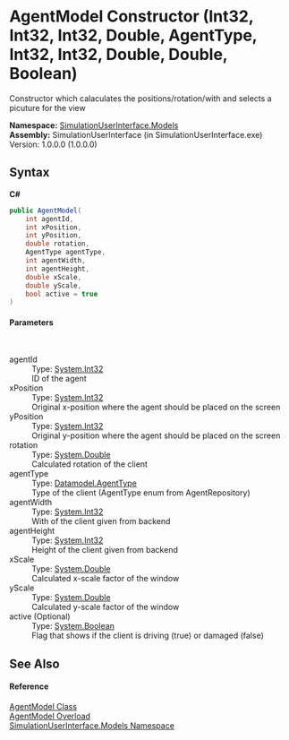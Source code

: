 # AgentModel Constructor (Int32, Int32, Int32, Double, AgentType, Int32, Int32, Double, Double, Boolean)
 

Constructor which calaculates the positions/rotation/with and selects a picuture for the view

**Namespace:**&nbsp;<a href="65763977-2250-51c1-3f4f-8c5da206e5aa">SimulationUserInterface.Models</a><br />**Assembly:**&nbsp;SimulationUserInterface (in SimulationUserInterface.exe) Version: 1.0.0.0 (1.0.0.0)

## Syntax

**C#**<br />
``` C#
public AgentModel(
	int agentId,
	int xPosition,
	int yPosition,
	double rotation,
	AgentType agentType,
	int agentWidth,
	int agentHeight,
	double xScale,
	double yScale,
	bool active = true
)
```


#### Parameters
&nbsp;<dl><dt>agentId</dt><dd>Type: <a href="http://msdn2.microsoft.com/en-us/library/td2s409d" target="_blank">System.Int32</a><br />ID of the agent</dd><dt>xPosition</dt><dd>Type: <a href="http://msdn2.microsoft.com/en-us/library/td2s409d" target="_blank">System.Int32</a><br />Original x-position where the agent should be placed on the screen</dd><dt>yPosition</dt><dd>Type: <a href="http://msdn2.microsoft.com/en-us/library/td2s409d" target="_blank">System.Int32</a><br />Original y-position where the agent should be placed on the screen</dd><dt>rotation</dt><dd>Type: <a href="http://msdn2.microsoft.com/en-us/library/643eft0t" target="_blank">System.Double</a><br />Calculated rotation of the client</dd><dt>agentType</dt><dd>Type: <a href="bf0282f5-9d38-764c-8195-d901c989b8d6">Datamodel.AgentType</a><br />Type of the client (AgentType enum from AgentRepository)</dd><dt>agentWidth</dt><dd>Type: <a href="http://msdn2.microsoft.com/en-us/library/td2s409d" target="_blank">System.Int32</a><br />With of the client given from backend</dd><dt>agentHeight</dt><dd>Type: <a href="http://msdn2.microsoft.com/en-us/library/td2s409d" target="_blank">System.Int32</a><br />Height of the client given from backend</dd><dt>xScale</dt><dd>Type: <a href="http://msdn2.microsoft.com/en-us/library/643eft0t" target="_blank">System.Double</a><br />Calculated x-scale factor of the window</dd><dt>yScale</dt><dd>Type: <a href="http://msdn2.microsoft.com/en-us/library/643eft0t" target="_blank">System.Double</a><br />Calculated y-scale factor of the window</dd><dt>active (Optional)</dt><dd>Type: <a href="http://msdn2.microsoft.com/en-us/library/a28wyd50" target="_blank">System.Boolean</a><br />Flag that shows if the client is driving (true) or damaged (false)</dd></dl>

## See Also


#### Reference
<a href="6c29b917-c02a-75f0-1c61-b233fbcd175b">AgentModel Class</a><br /><a href="84d46168-7795-c8d3-7bf0-09e6d13deebf">AgentModel Overload</a><br /><a href="65763977-2250-51c1-3f4f-8c5da206e5aa">SimulationUserInterface.Models Namespace</a><br />